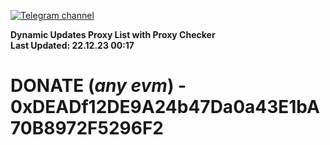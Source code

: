 [![Telegram channel](https://img.shields.io/endpoint?url=https://runkit.io/damiankrawczyk/telegram-badge/branches/master?url=https://t.me/n4z4v0d)](https://t.me/n4z4v0d) 

**Dynamic Updates Proxy List with Proxy Checker**  
**Last Updated: 22.12.23 00:17**

# DONATE (_any evm_) - 0xDEADf12DE9A24b47Da0a43E1bA70B8972F5296F2
